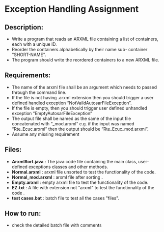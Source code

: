 # Exception Handling Assignment
## Description:
- Write a program that reads an ARXML file containing a list of containers, each with a unique ID.
- Reorder the containers alphabetically by their name sub- container "SHORT-NAME".
- The program should write the reordered containers to a new ARXML file.
## Requirements:
- The name of the arxml file shall be an argument which needs to passed through the command 
line.
- If the file is not having .arxml extension then you should trigger a user defined handled 
exception “NotVaildAutosarFileException”.
- If the file is empty, then you should trigger user defined unhandled exception 
“EmptyAutosarFileException”
- The output file shall be named as the same of the input file concatenated with “_mod.arxml”
  e.g. if the input was named “Rte_Ecuc.arxml” then the output should be “Rte_Ecuc_mod.arxml”.
- Assume any missing requirement

## Files:
- **ArxmlSort.java** : The java code file containing the main class, user-defined exceptions classes and other methods.
- **Normal.arxml** : arxml file unsorted to test the functionality of the code.
- **Normal_mod.arxml** : arxml file after sorting .
- **Empty.arxml** :  empty arxml file to test the functionality of the code.
- **EZ.txt** : A file with extension not "arxml" to test the functionality of the code .
- **test cases.bat** : batch file to test all the cases "files".
## How to run:
- check the detailed batch file with comments
